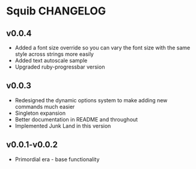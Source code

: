 # Squib CHANGELOG

## v0.0.4
* Added a font size override so you can vary the font size with the same style across strings more easily
* Added text autoscale sample
* Upgraded ruby-progressbar version

## v0.0.3
* Redesigned the dynamic options system to make adding new commands much easier
* Singleton expansion
* Better documentation in README and throughout
* Implemented Junk Land in this version

## v0.0.1-v0.0.2
* Primordial era - base functionality